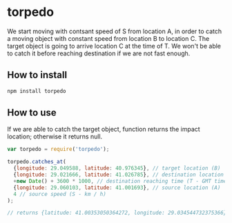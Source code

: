 torpedo
=======

We start moving with contsant speed of S from location A, in order to catch a moving object with constant speed from location B to location C. The target object is going to arrive location C at the time of T. We won't be able to catch it before reaching destination if we are not fast enough.

## How to install
```sh
npm install torpedo
```

## How to use
If we are able to catch the target object, function returns the impact location; otherwise it returns null.
```js
var torpedo = require('torpedo');

torpedo.catches_at(
  {longitude: 29.049588, latitude: 40.976345}, // target location (B)
  {longitude: 29.021666, latitude: 41.026785}, // destination location (C)
  +new Date() + 3600 * 1000, // destination reaching time (T - GMT timestamp in microseconds)
  {longitude: 29.060103, latitude: 41.001693}, // source location (A)
  4 // source speed (S - km / h)
);

// returns {latitude: 41.00353050364272, longitude: 29.034544732375366}
```
